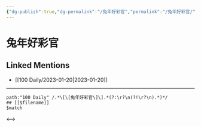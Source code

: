 ```yaml
---
{"dg-publish":true,"dg-permalink":"/兔年好彩官","permalink":"/兔年好彩官/","created":"2023-01-21T15:06:07.000+08:00","updated":"2023-04-10T16:58:55.000+08:00"}
---
```


# 兔年好彩官

## Linked Mentions
- [[100 Daily/2023-01-20\|2023-01-20]]


---

```expander
path:"100 Daily" /.*\[\[兔年好彩官\]\].*(?:\r?\n(?!\r?\n).*)*/
## [[$filename]]
$match
```

<-->